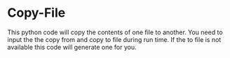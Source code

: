 # Copy-File
This python code will copy the contents of one file to another. You need to input the the copy from and copy to file during run time. If the to file is not available this code will generate one for you.
